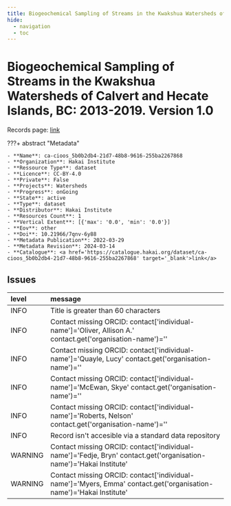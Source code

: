 ```yaml
---
title: Biogeochemical Sampling of Streams in the Kwakshua Watersheds of Calvert and Hecate Islands, BC: 2013-2019. Version 1.0
hide:
  - navigation
  - toc
---
```


# Biogeochemical Sampling of Streams in the Kwakshua Watersheds of Calvert and Hecate Islands, BC: 2013-2019. Version 1.0

Records page: <a href='https://catalogue.hakai.org/dataset/ca-cioos_5b0b2db4-21d7-48b8-9616-255ba2267868' target='_blank'>link</a>

???+ abstract "Metadata"

    - **Name**: ca-cioos_5b0b2db4-21d7-48b8-9616-255ba2267868 
    - **Organization**: Hakai Institute 
    - **Ressource Type**: dataset 
    - **Licence**: CC-BY-4.0 
    - **Private**: False 
    - **Projects**: Watersheds 
    - **Progress**: onGoing 
    - **State**: active 
    - **Type**: dataset 
    - **Distributor**: Hakai Institute 
    - **Resources Count**: 1 
    - **Vertical Extent**: [{'max': '0.0', 'min': '0.0'}] 
    - **Eov**: other 
    - **Doi**: 10.21966/7qnv-6y88 
    - **Metadata Publication**: 2022-03-29 
    - **Metadata Revision**: 2024-03-14 
    - **Catalogue**: <a href='https://catalogue.hakai.org/dataset/ca-cioos_5b0b2db4-21d7-48b8-9616-255ba2267868' target='_blank'>link</a> 

<div id='map'></div>




## Issues
| level   | message                                                                                                            |
|:--------|:-------------------------------------------------------------------------------------------------------------------|
| INFO    | Title is greater than 60 characters                                                                                |
| INFO    | Contact missing ORCID: contact['individual-name']='Oliver, Allison A.' contact.get('organisation-name')=''         |
| INFO    | Contact missing ORCID: contact['individual-name']='Quayle, Lucy' contact.get('organisation-name')=''               |
| INFO    | Contact missing ORCID: contact['individual-name']='McEwan, Skye' contact.get('organisation-name')=''               |
| INFO    | Contact missing ORCID: contact['individual-name']='Roberts, Nelson' contact.get('organisation-name')=''            |
| INFO    | Record isn't accesible via a standard data repository                                                              |
| WARNING | Contact missing ORCID: contact['individual-name']='Fedje, Bryn' contact.get('organisation-name')='Hakai Institute' |
| WARNING | Contact missing ORCID: contact['individual-name']='Myers, Emma' contact.get('organisation-name')='Hakai Institute' |


<script>
   document.addEventListener("DOMContentLoaded", function() {
    var map = L.map('map').setView([51.505, -125.09], 5);
    L.tileLayer('https://tile.openstreetmap.org/{z}/{x}/{y}.png', {
        maxZoom: 19,
        attribution: '&copy; <a href="http://www.openstreetmap.org/copyright">OpenStreetMap</a>'
    }).addTo(map);
    var geojsonFeature = {
        "type": "Feature",
        "properties": {
            "name" : "Biogeochemical Sampling of Streams in the Kwakshua Watersheds of Calvert and Hecate Islands, BC: 2013-2019. Version 1.0"
        },
        "geometry": {'type': 'Polygon', 'coordinates': [[[-128.98931373, 50.8340959], [-127.03580726, 50.8340959], [-127.03580726, 52.33530479], [-128.98931373, 52.33530479], [-128.98931373, 50.8340959]]]}
    }
    L.geoJSON(geojsonFeature).addTo(map);
   })
</script>